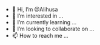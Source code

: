 - 👋 Hi, I’m @Alihusa
- 👀 I’m interested in ...
- 🌱 I’m currently learning ...
- 💞️ I’m looking to collaborate on ...
- 📫 How to reach me ...

<!---
Alihusa/Alihusa is a ✨ special ✨ repository because its `README.md` (this file) appears on your GitHub profile.
You can click the Preview link to take a look at your changes.
--->

